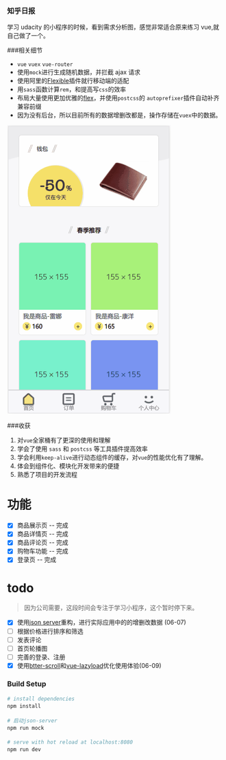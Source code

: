 ### 知乎日报

学习 udacity 的小程序的时候，看到需求分析图，感觉非常适合原来练习 vue,就自己做了一个。

###相关细节

-   `vue` `vuex` `vue-router`
-   使用`mock`进行生成随机数据，并拦截 ajax 请求
-   使用阿里的[Flexible](https://www.w3cplus.com/mobile/lib-flexible-for-html5-layout.html)插件就行移动端的适配
-   用`sass`函数计算`rem`，和提高写`css`的效率
-   布局大量使用更加优雅的[flex](https://yanhaijing.com/css/2016/08/21/flex-practice-on-mobile/)，并使用`postcss`的
    `autoprefixer`插件自动补齐兼容前缀
-   因为没有后台，所以目前所有的数据增删改都是，操作存储在`vuex`中的数据。

![图片加载失败](12.gif)

###收获

1.  对`vue`全家桶有了更深的使用和理解
2.  学会了使用 `sass` 和 `postcss` 等工具插件提高效率
3.  学会利用`keep-alive`进行动态组件的缓存，对`vue`的性能优化有了理解。
4.  体会到组件化、模块化开发带来的便捷
5.  熟悉了项目的开发流程

# 功能

-   [x] 商品展示页 -- 完成
-   [x] 商品详情页 -- 完成
-   [x] 商品评论页 -- 完成
-   [x] 购物车功能 -- 完成
-   [x] 登录页 -- 完成

# todo

> 因为公司需要，这段时间会专注于学习小程序，这个暂时停下来。

-   [x] 使用[json server](https://www.cnblogs.com/itfantasy/p/6043111.html)重构，进行实际应用中的的增删改数据
        (06-07)
-   [ ] 根据价格进行排序和筛选
-   [ ] 发表评论
-   [ ] 首页轮播图
-   [ ] 完善的登录、注册
-   [x] 使用[btter-scroll](https://www.imooc.com/article/18232)和[vue-lazyload](https://blog.csdn.net/SunnyYang222/article/details/78471870)优化使用体验(06-09)

### Build Setup

```bash
# install dependencies
npm install

# 启动json-server
npm run mock

# serve with hot reload at localhost:8080
npm run dev
```
